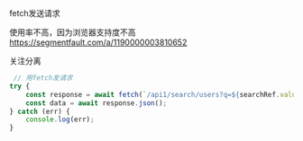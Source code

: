 fetch发送请求

使用率不高，因为浏览器支持度不高
https://segmentfault.com/a/1190000003810652

关注分离

```js
 // 用fetch发请求
try {
    const response = await fetch(`/api1/search/users?q=${searchRef.value}`);
    const data = await response.json();
} catch (err) {
    console.log(err);
}
```